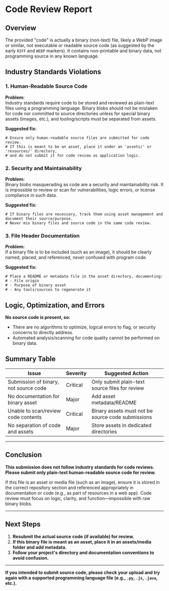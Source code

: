 # Code Review Report

## Overview

The provided "code" is actually a binary (non-text) file, likely a WebP image or similar, *not* executable or readable source code (as suggested by the early `RIFF` and `WEBP` markers). It contains non-printable and binary data, not programming source in any known language.

## Industry Standards Violations

### 1. Human-Readable Source Code
**Problem:**  
Industry standards require code to be stored and reviewed as plain-text files using a programming language. Binary blobs should not be mistaken for code nor committed to source directories unless for special binary assets (images, etc.), and tooling/scripts must be separated from assets.

**Suggested fix:**
```plaintext
# Ensure only human-readable source files are submitted for code review.
# If this is meant to be an asset, place it under an 'assets/' or 'resources/' directory,
# and do not submit it for code review as application logic.
```

### 2. Security and Maintainability
**Problem:**  
Binary blobs masquerading as code are a security and maintainability risk. It is impossible to review or scan for vulnerabilities, logic errors, or license compliance in such data.

**Suggested fix:**
```plaintext
# If binary files are necessary, track them using asset management and document their source/purpose.
# Never mix binary files and source code in the same code review.
```

### 3. File Header Documentation
**Problem:**  
If a binary file is to be included (such as an image), it should be clearly named, placed, and referenced, *never* confused with program code.

**Suggested fix:**
```plaintext
# Place a README or metadata file in the asset directory, documenting:
# - File origin
# - Purpose of binary asset
# - Any tools/sources to regenerate it
```

## Logic, Optimization, and Errors

**No source code is present, so:**
- There are no algorithms to optimize, logical errors to flag, or security concerns to directly address.
- Automated analysis/scanning for code quality cannot be performed on binary data.

## Summary Table

| Issue                                  | Severity | Suggested Action                                 |
|-----------------------------------------|----------|--------------------------------------------------|
| Submission of binary, not source code   | Critical | Only submit plain-text source files for review   |
| No documentation for binary asset       | Major    | Add asset metadata/README                       |
| Unable to scan/review code contents     | Critical | Binary assets must not be source code submissions|
| No separation of code and assets        | Major    | Store assets in dedicated directories            |

---

## Conclusion

**This submission does not follow industry standards for code reviews.**  
**Please submit only plain-text human-readable source code for review.**

If this file is an asset or media file (such as an image), ensure it is stored in the correct repository section and referenced appropriately in documentation or code (e.g., as part of resources in a web app). Code review must focus on logic, clarity, and function—impossible with raw binary blobs.

---

## Next Steps

1. **Resubmit the actual source code (if available) for review.**
2. **If this binary file is meant as an asset, place it in an assets/media folder and add metadata.**
3. **Follow your project's directory and documentation conventions to avoid confusion.**

---

**If you intended to submit source code, please check your upload and try again with a supported programming language file (e.g., `.py`, `.js`, `.java`, etc.).**